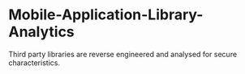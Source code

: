 # Mobile-Application-Library-Analytics
Third party libraries are reverse engineered and analysed for secure characteristics. 
